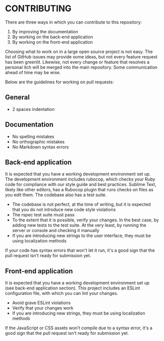 CONTRIBUTING
============

There are three ways in which you can contribute to this repository:

1. By improving the documentation
2. By working on the back-end application
3. By working on the front-end application

Choosing what to work on in a large open source project is not easy. The list of GitHub issues may provide some ideas, but not every feature request has been greenlit. Likewise, not every change or feature that resolves a personal itch will be merged into the main repository. Some communication ahead of time may be wise.

Below are the guidelines for working on pull requests:

## General

- 2 spaces indentation

## Documentation

- No spelling mistakes
- No orthographic mistakes
- No Markdown syntax errors

## Back-end application

It is expected that you have a working development environment set up. The development environment includes rubocop, which checks your Ruby code for compliance with our style guide and best practices. Sublime Text, likely like other editors, has a Rubocop plugin that runs checks on files as you edit them. The codebase also has a test suite.

* The codebase is not perfect, at the time of writing, but it is expected that you do not introduce new code style violations
* The rspec test suite must pass
* To the extent that it is possible, verify your changes. In the best case, by adding new tests to the test suite. At the very least, by running the server or console and checking it manually
* If you are introducing new strings to the user interface, they must be using localization methods

If your code has syntax errors that won't let it run, it's a good sign that the pull request isn't ready for submission yet.

## Front-end application

It is expected that you have a working development environment set up (see back-end application section). This project includes an ESLint configuration file, with which you can lint your changes.

* Avoid grave ESLint violations
* Verify that your changes work
* If you are introducing new strings, they must be using localization methods

If the JavaScript or CSS assets won't compile due to a syntax error, it's a good sign that the pull request isn't ready for submission yet.
